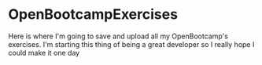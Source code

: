 # OpenBootcampExercises
Here is where I'm going to save and upload all my OpenBootcamp's exercises.
I'm starting this thing of being a great developer so I really hope I could make it one day
